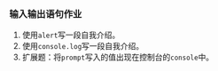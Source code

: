 ### 输入输出语句作业

1. 使用`alert`写一段自我介绍。
2. 使用`console.log`写一段自我介绍。
3. 扩展题：将`prompt`写入的值出现在控制台的`console`中。

